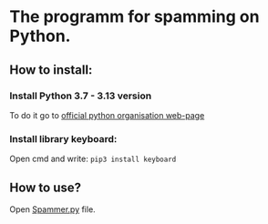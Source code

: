# The programm for spamming on Python. 
## How to install:
### Install Python 3.7 - 3.13 version
To do it go to [official python organisation web-page](https://www.python.org/downloads/)
### Install library keyboard:
Open cmd and write:
```pip3 install keyboard```
## How to use?
Open [Spammer.py](https://github.com/BlackPymer/Spammer/blob/main/Spammer.py) file.

   
